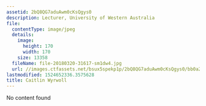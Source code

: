 ```yaml
---
assetid: 2bQ8QG7aduAwm0cKsQgys0
description: Lecturer, University of Western Australia
file:
  contentType: image/jpeg
  details:
    image:
      height: 170
      width: 170
    size: 13358
  fileName: file-20180320-31617-sm1dw4.jpg
  url: //images.ctfassets.net/bsux5spekp1p/2bQ8QG7aduAwm0cKsQgys0/bb0a2a931ad7673547c6ca8aefc8965c/file-20180320-31617-sm1dw4.jpg
lastmodified: 1524652336.3575628
title: Caitlin Wyrwoll
---
```

No content found